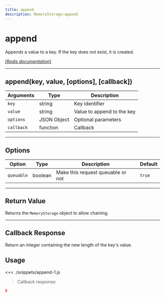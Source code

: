 ```yaml
---
title: append
description: MemoryStorage:append
---
```


# append

Appends a value to a key. If the key does not exist, it is created.

[[_Redis documentation_]](https://redis.io/commands/append)

---

## append(key, value, [options], [callback])

| Arguments  | Type        | Description                |
| ---------- | ----------- | -------------------------- |
| `key`      | string      | Key identifier             |
| `value`    | string      | Value to append to the key |
| `options`  | JSON Object | Optional parameters        |
| `callback` | function    | Callback                   |

---

## Options

| Option     | Type    | Description                       | Default |
| ---------- | ------- | --------------------------------- | ------- |
| `queuable` | boolean | Make this request queuable or not | `true`  |

---

## Return Value

Returns the `MemoryStorage` object to allow chaining.

---

## Callback Response

Return an integer containing the new length of the key's value.

## Usage

<<< ./snippets/append-1.js

> Callback response:

```json
5
```
